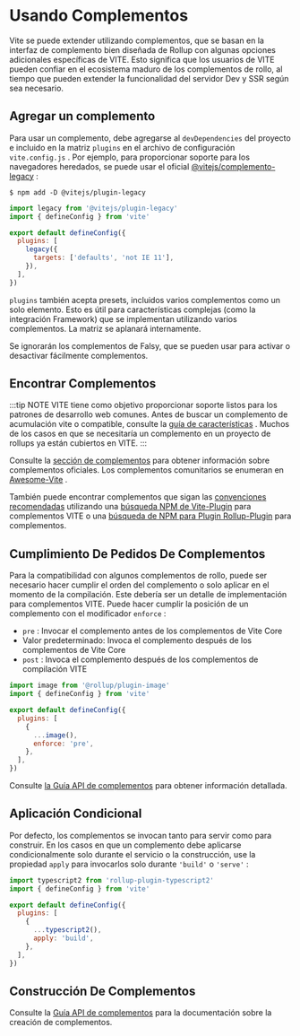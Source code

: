 # Usando Complementos

Vite se puede extender utilizando complementos, que se basan en la interfaz de complemento bien diseñada de Rollup con algunas opciones adicionales específicas de VITE. Esto significa que los usuarios de VITE pueden confiar en el ecosistema maduro de los complementos de rollo, al tiempo que pueden extender la funcionalidad del servidor Dev y SSR según sea necesario.

## Agregar un complemento

Para usar un complemento, debe agregarse al `devDependencies` del proyecto e incluido en la matriz `plugins` en el archivo de configuración `vite.config.js` . Por ejemplo, para proporcionar soporte para los navegadores heredados, se puede usar el oficial [@vitejs/complemento-legacy](https://github.com/vitejs/vite/tree/main/packages/plugin-legacy) :

```
$ npm add -D @vitejs/plugin-legacy
```

```js twoslash [vite.config.js]
import legacy from '@vitejs/plugin-legacy'
import { defineConfig } from 'vite'

export default defineConfig({
  plugins: [
    legacy({
      targets: ['defaults', 'not IE 11'],
    }),
  ],
})
```

`plugins` también acepta presets, incluidos varios complementos como un solo elemento. Esto es útil para características complejas (como la integración Framework) que se implementan utilizando varios complementos. La matriz se aplanará internamente.

Se ignorarán los complementos de Falsy, que se pueden usar para activar o desactivar fácilmente complementos.

## Encontrar Complementos

:::tip NOTE
VITE tiene como objetivo proporcionar soporte listos para los patrones de desarrollo web comunes. Antes de buscar un complemento de acumulación vite o compatible, consulte la [guía de características](../guide/features.md) . Muchos de los casos en que se necesitaría un complemento en un proyecto de rollups ya están cubiertos en VITE.
:::

Consulte la [sección de complementos](../plugins/) para obtener información sobre complementos oficiales. Los complementos comunitarios se enumeran en [Awesome-Vite](https://github.com/vitejs/awesome-vite#plugins) .

También puede encontrar complementos que sigan las [convenciones recomendadas](./api-plugin.md#conventions) utilizando una [búsqueda NPM de Vite-Plugin](https://www.npmjs.com/search?q=vite-plugin&ranking=popularity) para complementos VITE o una [búsqueda de NPM para Plugin Rollup-Plugin](https://www.npmjs.com/search?q=rollup-plugin&ranking=popularity) para complementos.

## Cumplimiento De Pedidos De Complementos

Para la compatibilidad con algunos complementos de rollo, puede ser necesario hacer cumplir el orden del complemento o solo aplicar en el momento de la compilación. Este debería ser un detalle de implementación para complementos VITE. Puede hacer cumplir la posición de un complemento con el modificador `enforce` :

- `pre` : Invocar el complemento antes de los complementos de Vite Core
- Valor predeterminado: Invoca el complemento después de los complementos de Vite Core
- `post` : Invoca el complemento después de los complementos de compilación VITE

```js twoslash [vite.config.js]
import image from '@rollup/plugin-image'
import { defineConfig } from 'vite'

export default defineConfig({
  plugins: [
    {
      ...image(),
      enforce: 'pre',
    },
  ],
})
```

Consulte [la Guía API de complementos](./api-plugin.md#plugin-ordering) para obtener información detallada.

## Aplicación Condicional

Por defecto, los complementos se invocan tanto para servir como para construir. En los casos en que un complemento debe aplicarse condicionalmente solo durante el servicio o la construcción, use la propiedad `apply` para invocarlos solo durante `'build'` o `'serve'` :

```js twoslash [vite.config.js]
import typescript2 from 'rollup-plugin-typescript2'
import { defineConfig } from 'vite'

export default defineConfig({
  plugins: [
    {
      ...typescript2(),
      apply: 'build',
    },
  ],
})
```

## Construcción De Complementos

Consulte la [Guía API de complementos](./api-plugin.md) para la documentación sobre la creación de complementos.
